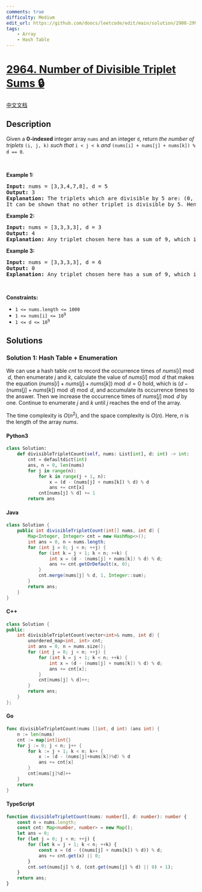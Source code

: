 ```yaml
---
comments: true
difficulty: Medium
edit_url: https://github.com/doocs/leetcode/edit/main/solution/2900-2999/2964.Number%20of%20Divisible%20Triplet%20Sums/README_EN.md
tags:
    - Array
    - Hash Table
---
```


<!-- problem:start -->

# [2964. Number of Divisible Triplet Sums 🔒](https://leetcode.com/problems/number-of-divisible-triplet-sums)

[中文文档](/solution/2900-2999/2964.Number%20of%20Divisible%20Triplet%20Sums/README.md)

## Description

<!-- description:start -->

Given a <strong>0-indexed</strong> integer array <code>nums</code> and an integer <code>d</code>, return <em>the number of triplets</em> <code>(i, j, k)</code> <em>such that</em> <code>i &lt; j &lt; k</code> <em>and</em> <code>(nums[i] + nums[j] + nums[k]) % d == 0</code>.

<p>&nbsp;</p>
<p><strong class="example">Example 1:</strong></p>

<pre>
<strong>Input:</strong> nums = [3,3,4,7,8], d = 5
<strong>Output:</strong> 3
<strong>Explanation:</strong> The triplets which are divisible by 5 are: (0, 1, 2), (0, 2, 4), (1, 2, 4).
It can be shown that no other triplet is divisible by 5. Hence, the answer is 3.
</pre>

<p><strong class="example">Example 2:</strong></p>

<pre>
<strong>Input:</strong> nums = [3,3,3,3], d = 3
<strong>Output:</strong> 4
<strong>Explanation:</strong> Any triplet chosen here has a sum of 9, which is divisible by 3. Hence, the answer is the total number of triplets which is 4.
</pre>

<p><strong class="example">Example 3:</strong></p>

<pre>
<strong>Input:</strong> nums = [3,3,3,3], d = 6
<strong>Output:</strong> 0
<strong>Explanation:</strong> Any triplet chosen here has a sum of 9, which is not divisible by 6. Hence, the answer is 0.
</pre>

<p>&nbsp;</p>
<p><strong>Constraints:</strong></p>

<ul>
	<li><code>1 &lt;= nums.length &lt;= 1000</code></li>
	<li><code>1 &lt;= nums[i] &lt;= 10<sup>9</sup></code></li>
	<li><code>1 &lt;= d &lt;= 10<sup>9</sup></code></li>
</ul>

<!-- description:end -->

## Solutions

<!-- solution:start -->

### Solution 1: Hash Table + Enumeration

We can use a hash table $cnt$ to record the occurrence times of $nums[i] \bmod d$, then enumerate $j$ and $k$, calculate the value of $nums[i] \bmod d$ that makes the equation $(nums[i] + nums[j] + nums[k]) \bmod d = 0$ hold, which is $(d - (nums[j] + nums[k]) \bmod d) \bmod d$, and accumulate its occurrence times to the answer. Then we increase the occurrence times of $nums[j] \bmod d$ by one. Continue to enumerate $j$ and $k$ until $j$ reaches the end of the array.

The time complexity is $O(n^2)$, and the space complexity is $O(n)$. Here, $n$ is the length of the array $nums$.

<!-- tabs:start -->

#### Python3

```python
class Solution:
    def divisibleTripletCount(self, nums: List[int], d: int) -> int:
        cnt = defaultdict(int)
        ans, n = 0, len(nums)
        for j in range(n):
            for k in range(j + 1, n):
                x = (d - (nums[j] + nums[k]) % d) % d
                ans += cnt[x]
            cnt[nums[j] % d] += 1
        return ans
```

#### Java

```java
class Solution {
    public int divisibleTripletCount(int[] nums, int d) {
        Map<Integer, Integer> cnt = new HashMap<>();
        int ans = 0, n = nums.length;
        for (int j = 0; j < n; ++j) {
            for (int k = j + 1; k < n; ++k) {
                int x = (d - (nums[j] + nums[k]) % d) % d;
                ans += cnt.getOrDefault(x, 0);
            }
            cnt.merge(nums[j] % d, 1, Integer::sum);
        }
        return ans;
    }
}
```

#### C++

```cpp
class Solution {
public:
    int divisibleTripletCount(vector<int>& nums, int d) {
        unordered_map<int, int> cnt;
        int ans = 0, n = nums.size();
        for (int j = 0; j < n; ++j) {
            for (int k = j + 1; k < n; ++k) {
                int x = (d - (nums[j] + nums[k]) % d) % d;
                ans += cnt[x];
            }
            cnt[nums[j] % d]++;
        }
        return ans;
    }
};
```

#### Go

```go
func divisibleTripletCount(nums []int, d int) (ans int) {
	n := len(nums)
	cnt := map[int]int{}
	for j := 0; j < n; j++ {
		for k := j + 1; k < n; k++ {
			x := (d - (nums[j]+nums[k])%d) % d
			ans += cnt[x]
		}
		cnt[nums[j]%d]++
	}
	return
}
```

#### TypeScript

```ts
function divisibleTripletCount(nums: number[], d: number): number {
    const n = nums.length;
    const cnt: Map<number, number> = new Map();
    let ans = 0;
    for (let j = 0; j < n; ++j) {
        for (let k = j + 1; k < n; ++k) {
            const x = (d - ((nums[j] + nums[k]) % d)) % d;
            ans += cnt.get(x) || 0;
        }
        cnt.set(nums[j] % d, (cnt.get(nums[j] % d) || 0) + 1);
    }
    return ans;
}
```

<!-- tabs:end -->

<!-- solution:end -->

<!-- problem:end -->
